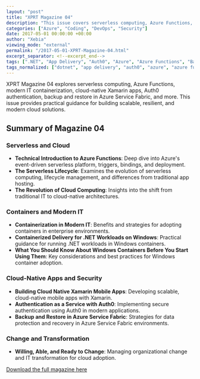 ```yaml
---
layout: "post"
title: "XPRT Magazine 04"
description: "This issue covers serverless computing, Azure Functions, containers, cloud-native apps, Xamarin, Auth0, and more."
categories: ["Azure", "Coding", "DevOps", "Security"]
date: 2017-05-01 00:00:00 +00:00
author: "Xebia"
viewing_mode: "external"
permalink: "/2017-05-01-XPRT-Magazine-04.html"
excerpt_separator: <!--excerpt_end-->
tags: [".NET", "App Delivery", "Auth0", "Azure", "Azure Functions", "Backup", "Change Management", "Cloud Computing", "Cloud Native", "Coding", "Community", "Containers", "DevOps", "IT Transformation", "Magazines", "Security", "Serverless", "Service Fabric", "Technical Introduction", "Windows Containers", "Xamarin"]
tags_normalized: ["dotnet", "app delivery", "auth0", "azure", "azure functions", "backup", "change management", "cloud computing", "cloud native", "coding", "community", "containers", "devops", "it transformation", "magazines", "security", "serverless", "service fabric", "technical introduction", "windows containers", "xamarin"]
---
```


XPRT Magazine 04 explores serverless computing, Azure Functions, modern IT containerization, cloud-native Xamarin apps, Auth0 authentication, backup and restore in Azure Service Fabric, and more. This issue provides practical guidance for building scalable, resilient, and modern cloud solutions.
<!--excerpt_end-->

## Summary of Magazine 04

### Serverless and Cloud

- **Technical Introduction to Azure Functions**: Deep dive into Azure's event-driven serverless platform, triggers, bindings, and deployment.
- **The Serverless Lifecycle**: Examines the evolution of serverless computing, lifecycle management, and differences from traditional app hosting.
- **The Revolution of Cloud Computing**: Insights into the shift from traditional IT to cloud-native architectures.

### Containers and Modern IT

- **Containerization in Modern IT**: Benefits and strategies for adopting containers in enterprise environments.
- **Containerized Delivery for .NET Workloads on Windows**: Practical guidance for running .NET workloads in Windows containers.
- **What You Should Know About Windows Containers Before You Start Using Them**: Key considerations and best practices for Windows container adoption.

### Cloud-Native Apps and Security

- **Building Cloud Native Xamarin Mobile Apps**: Developing scalable, cloud-native mobile apps with Xamarin.
- **Authentication as a Service with Auth0**: Implementing secure authentication using Auth0 in modern applications.
- **Backup and Restore in Azure Service Fabric**: Strategies for data protection and recovery in Azure Service Fabric environments.

### Change and Transformation

- **Willing, Able, and Ready to Change**: Managing organizational change and IT transformation for cloud adoption.

[Download the full magazine here](https://xebia.com/media/2025/05/XPRT.-4.pdf)
